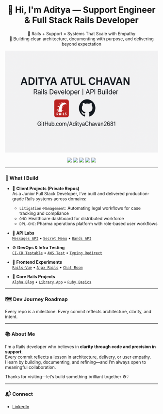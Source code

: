 <h1 align="center">👋 Hi, I'm Aditya — Support Engineer & Full Stack Rails Developer</h1>

<p align="center">
💬 Rails + Support = Systems That Scale with Empathy<br>
🧠 Building clean architecture, documenting with purpose, and delivering beyond expectation
</p>

<p align="center">
  <img src="README-assets/aditya-banner.png" alt="Aditya Chavan — Rails Developer Banner" />
</p>

<p align="center">
  <img src="https://img.shields.io/badge/Ruby-2.6.3-red" />
  <img src="https://img.shields.io/badge/Rails-6.0.6-blue" />
  <img src="https://img.shields.io/badge/Postman-Tested-lightgrey" />
  <img src="https://img.shields.io/badge/Vue.js-Integrated-green" />
  <img src="https://img.shields.io/badge/CI/CD-Configured-blueviolet" />
</p>

---

### 🔧 What I Build

- 💼 **Client Projects (Private Repos)**  
  As a Junior Full Stack Developer, I’ve built and delivered production-grade Rails systems across domains:
  - `Litigation-Management`: Automating legal workflows for case tracking and compliance  
  - `OHC`: Healthcare dashboard for distributed workforce  
  - `DPL-OHC`: Pharma operations platform with role-based user workflows  

- 🔌 **API Labs**  
  [`Messages API`](https://github.com/AdityaChavan2681/Messages-api) • [`Secret Menu`](https://github.com/AdityaChavan2681/Secret-menu-api) • [`Bands API`](https://github.com/AdityaChavan2681/Bands-Api)

- ⚙️ **DevOps & Infra Testing**  
  [`CI-CD Testable`](https://github.com/AdityaChavan2681/CI-CD-Testable) • [`AWS Test`](https://github.com/AdityaChavan2681/AWS-Test) • [`Typing Redirect`](https://github.com/AdityaChavan2681/typing-redirect)

- 🎨 **Frontend Experiments**  
  [`Rails-Vue`](https://github.com/AdityaChavan2681/Rails-Vue) • [`Ajax Rails`](https://github.com/AdityaChavan2681/Ajax-rails) • [`Chat Room`](https://github.com/AdityaChavan2681/Chat-room)

- 📘 **Core Rails Projects**  
  [`Alpha Blog`](https://github.com/AdityaChavan2681/alpha-blog) • [`Library App`](https://github.com/AdityaChavan2681/Library-App) • [`Ruby Basics`](https://github.com/AdityaChavan2681/Ruby-basics)

---

### 🗺️ Dev Journey Roadmap


Every repo is a milestone. Every commit reflects architecture, clarity, and intent.

---

### 📚 About Me

I'm a Rails developer who believes in **clarity through code and precision in support**.  
Every commit reflects a lesson in architecture, delivery, or user empathy.  
I learn by building, documenting, and refining—and I’m always open to meaningful collaboration.

Thanks for visiting—let’s build something brilliant together ⚙️💡

---

### 📬 Connect

- [LinkedIn](https://www.linkedin.com/in/adityaatulchavan/)  
